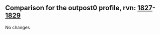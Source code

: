 ## Comparison for the outpost0 profile, rvn: [1827](https://github.com/PRO100KatYT/FortniteProfileRevisions/tree/main/profiles/outpost0/1827%20outpost0.json)-[1829](https://github.com/PRO100KatYT/FortniteProfileRevisions/tree/main/profiles/outpost0/1829%20outpost0.json)

No changes
